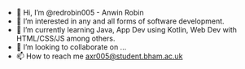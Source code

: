 - 👋 Hi, I’m @redrobin005 - Anwin Robin
- 👀 I’m interested in any and all forms of software development.
- 🌱 I’m currently learning Java, App Dev using Kotlin, Web Dev with HTML/CSS/JS among others.
- 💞️ I’m looking to collaborate on ...
- 📫 How to reach me axr005@student.bham.ac.uk

<!---
redrobin005/redrobin005 is a ✨ special ✨ repository because its `README.md` (this file) appears on your GitHub profile.
You can click the Preview link to take a look at your changes.
--->
